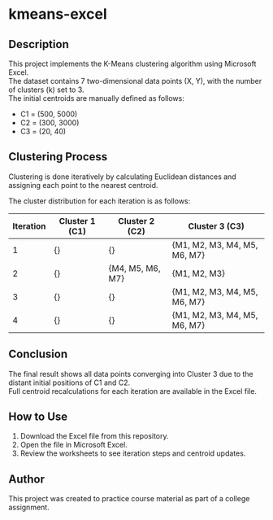 # kmeans-excel

## Description
This project implements the K-Means clustering algorithm using Microsoft Excel.  
The dataset contains 7 two-dimensional data points (X, Y), with the number of clusters (k) set to 3.  
The initial centroids are manually defined as follows:
- C1 = (500, 5000)  
- C2 = (300, 3000)  
- C3 = (20, 40)  

## Clustering Process
Clustering is done iteratively by calculating Euclidean distances and assigning each point to the nearest centroid.

The cluster distribution for each iteration is as follows:

| Iteration | Cluster 1 (C1) | Cluster 2 (C2)       | Cluster 3 (C3)                |
|-----------|----------------|----------------------|-------------------------------|
| 1         | {}             | {}                   | {M1, M2, M3, M4, M5, M6, M7}  |
| 2         | {}             | {M4, M5, M6, M7}     | {M1, M2, M3}                  |
| 3         | {}             | {}                   | {M1, M2, M3, M4, M5, M6, M7}  |
| 4         | {}             | {}                   | {M1, M2, M3, M4, M5, M6, M7}  |

## Conclusion
The final result shows all data points converging into Cluster 3 due to the distant initial positions of C1 and C2.  
Full centroid recalculations for each iteration are available in the Excel file.

## How to Use
1. Download the Excel file from this repository.  
2. Open the file in Microsoft Excel.  
3. Review the worksheets to see iteration steps and centroid updates.

## Author
This project was created to practice course material as part of a college assignment.
